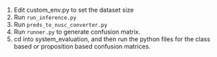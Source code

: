 1. Edit custom_env.py to set the dataset size
2. Run `run_inference.py`
3. Run `preds_to_nusc_converter.py`
4. Run `runner.py` to generate confusion matrix.
5. cd into system_evaluation, and then run the python files for the class based or proposition based confusion matrices.
